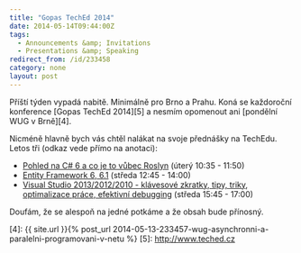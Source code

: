 ```yaml
---
title: "Gopas TechEd 2014"
date: 2014-05-14T09:44:00Z
tags:
  - Announcements &amp; Invitations 
  - Presentations &amp; Speaking
redirect_from: /id/233458
category: none
layout: post
---
```

Příští týden vypadá nabitě. Minimálně pro Brno a Prahu. Koná se každoroční konference [Gopas TechEd 2014][5] a nesmím opomenout ani [pondělní WUG v Brně][4].

Nicméně hlavně bych vás chtěl nalákat na svoje přednášky na TechEdu. Letos tři (odkaz vede přímo na anotaci):

* [Pohled na C# 6 a co je to vůbec Roslyn][3] (úterý 10:35 - 11:50)
* [Entity Framework 6, 6.1][1] (středa 12:45 - 14:00)
* [Visual Studio 2013/2012/2010 - klávesové zkratky, tipy, triky, optimalizace práce, efektivní debugging][2] (středa 15:45 - 17:00)

Doufám, že se alespoň na jedné potkáme a že obsah bude přínosný.

[1]: http://www.teched.cz/Prednaska/Entity-Framework-6-6-1
[2]: http://www.teched.cz/Prednaska/Visual-Studio-2013-2012-2010-klavesove-zkratky-tipy-triky-optimalizace-prace-efektivni-debugging
[3]: http://www.teched.cz/Prednaska/Pohled-na-C-6-a-co-je-to-vubec-Roslyn
[4]: {{ site.url }}{% post_url 2014-05-13-233457-wug-asynchronni-a-paralelni-programovani-v-netu %}
[5]: http://www.teched.cz